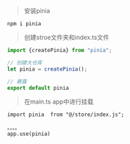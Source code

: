 > 安装pinia

```shell
npm i pinia
```

> 创建stroe文件夹和index.ts文件

```ts
import {createPinia} from "pinia";

// 创建大仓库
let pinia = createPinia();

// 暴露
export default pinia
```

> 在main.ts app中进行挂载

```tsx
import pinia  from "@/store/index.js";

。。。。
app.use(pinia)
```
